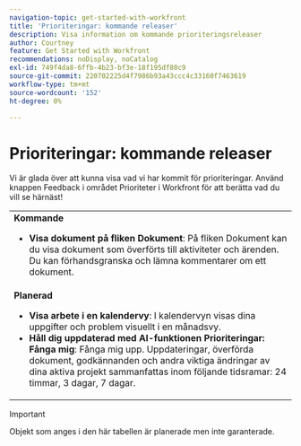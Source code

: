 ```yaml
---
navigation-topic: get-started-with-workfront
title: 'Prioriteringar: kommande releaser'
description: Visa information om kommande prioriteringsreleaser
author: Courtney
feature: Get Started with Workfront
recommendations: noDisplay, noCatalog
exl-id: 749f4da8-6ffb-4b23-bf3e-18f195df80c9
source-git-commit: 220702225d4f7986b93a43ccc4c33160f7463619
workflow-type: tm+mt
source-wordcount: '152'
ht-degree: 0%

---
```


# Prioriteringar: kommande releaser

Vi är glada över att kunna visa vad vi har kommit för prioriteringar. Använd knappen Feedback i området Prioriteter i Workfront för att berätta vad du vill se härnäst!



<table>
  <tr>
    <td><strong>Kommande</strong>
    <ul>

<li><strong>Visa dokument på fliken Dokument</strong>: På fliken Dokument kan du visa dokument som överförts till aktiviteter och ärenden. Du kan förhandsgranska och lämna kommentarer om ett dokument. </li>
    </ul>
    </td>
  </tr>
  <tr>
    <td><strong>Planerad</strong>
    <ul>
    <li><strong>Visa arbete i en kalendervy</strong>: I kalendervyn visas dina uppgifter och problem visuellt i en månadsvy.</li>
    <li><strong>Håll dig uppdaterad med AI-funktionen Prioriteringar: Fånga mig</strong>: Fånga mig upp. Uppdateringar, överförda dokument, godkännanden och andra viktiga ändringar av dina aktiva projekt sammanfattas inom följande tidsramar: 24 timmar, 3 dagar, 7 dagar.</li>
    </ul>
    </td>
  </tr>
</table>



>[!IMPORTANT]
>
>Objekt som anges i den här tabellen är planerade men inte garanterade.




<!--

<table>
  <tr>
    <td><strong>Upcoming</strong>
   <p>More upcoming features will be added soon</p>
    </td>
  </tr>
  <tr>
    <td><strong>Planned</strong>
<p>More planned features will be added soon</p>
    </td>
  </tr>
</table> -->